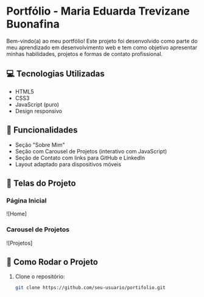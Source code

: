 # Portfólio - Maria Eduarda Trevizane Buonafina

Bem-vindo(a) ao meu portfólio! Este projeto foi desenvolvido como parte do meu aprendizado em desenvolvimento web e tem como objetivo apresentar minhas habilidades, projetos e formas de contato profissional.

## 💻 Tecnologias Utilizadas

- HTML5
- CSS3
- JavaScript (puro)
- Design responsivo

## 🎯 Funcionalidades

- Seção "Sobre Mim"
- Seção com Carousel de Projetos (interativo com JavaScript)
- Seção de Contato com links para GitHub e LinkedIn
- Layout adaptado para dispositivos móveis

## 📸 Telas do Projeto

### Página Inicial
![Home]

### Carousel de Projetos
![Projetos]

## 🚀 Como Rodar o Projeto

1. Clone o repositório:
   ```bash
   git clone https://github.com/seu-usuario/portifolio.git
